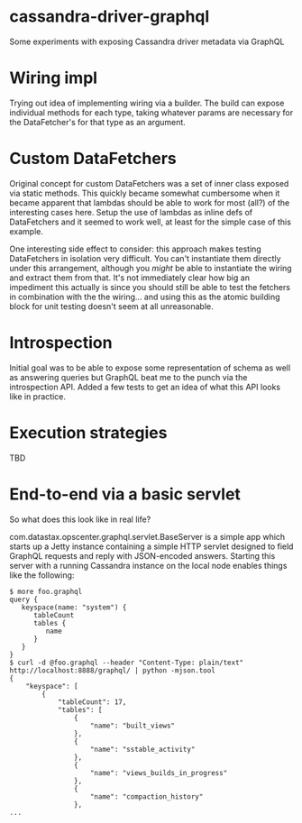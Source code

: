 # cassandra-driver-graphql
Some experiments with exposing Cassandra driver metadata via GraphQL

# Wiring impl

Trying out idea of implementing wiring via a builder.  The build can expose individual methods for each type, taking whatever params are necessary for the DataFetcher's for
that type as an argument.

# Custom DataFetchers

Original concept for custom DataFetchers was a set of inner class exposed via static methods.  This quickly became somewhat cumbersome when it became apparent that lambdas
should be able to work for most (all?) of the interesting cases here.  Setup the use of lambdas as inline defs of DataFetchers and it seemed to work well, at least for the
simple case of this example.

One interesting side effect to consider: this approach makes testing DataFetchers in isolation very difficult.  You can't instantiate them directly under this arrangement,
although you _might_ be able to instantiate the wiring and extract them from that.  It's not immediately clear how big an impediment this actually is since you should still
be able to test the fetchers in combination with the the wiring... and using this as the atomic building block for unit testing doesn't seem at all unreasonable.

# Introspection

Initial goal was to be able to expose some representation of schema as well as answering queries but GraphQL beat me to the punch via the introspection API.  Added a few
tests to get an idea of what this API looks like in practice.

# Execution strategies

TBD

# End-to-end via a basic servlet

So what does this look like in real life?

com.datastax.opscenter.graphql.servlet.BaseServer is a simple app which starts up a Jetty instance containing a simple HTTP servlet designed to field GraphQL requests and reply
with JSON-encoded answers.  Starting this server with a running Cassandra instance on the local node enables things like the following:

```
$ more foo.graphql
query {
   keyspace(name: "system") {
      tableCount
      tables {
         name
      }
   }
}
$ curl -d @foo.graphql --header "Content-Type: plain/text" http://localhost:8888/graphql/ | python -mjson.tool
{
    "keyspace": [
        {
            "tableCount": 17,
            "tables": [
                {
                    "name": "built_views"
                },
                {
                    "name": "sstable_activity"
                },
                {
                    "name": "views_builds_in_progress"
                },
                {
                    "name": "compaction_history"
                },
...
```